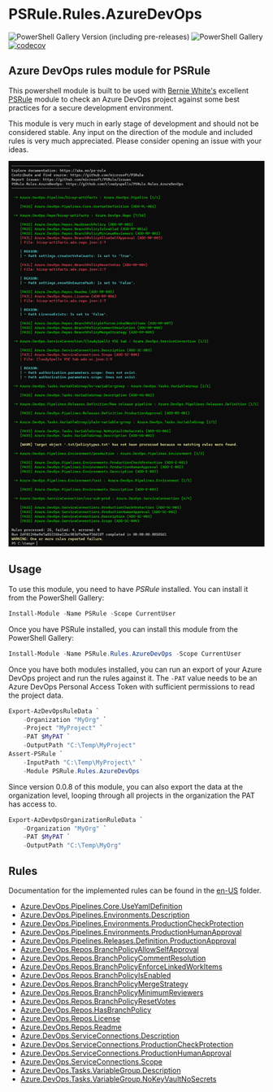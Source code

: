 # PSRule.Rules.AzureDevOps

![PowerShell Gallery Version (including pre-releases)](https://img.shields.io/powershellgallery/v/PSRule.Rules.AzureDevOps?logo=powershell&link=https%3A%2F%2Fwww.powershellgallery.com%2Fpackages%2FPSRule.Rules.AzureDevOps)
![PowerShell Gallery](https://img.shields.io/powershellgallery/dt/PSRule.Rules.AzureDevOps?logo=powershell&link=https%3A%2F%2Fwww.powershellgallery.com%2Fpackages%2FPSRule.Rules.AzureDevOps)
[![codecov](https://codecov.io/gh/cloudyspells/PSRule.Rules.AzureDevOps/graph/badge.svg?token=SULG2MXS9U)](https://codecov.io/gh/cloudyspells/PSRule.Rules.AzureDevOps)

## Azure DevOps rules module for PSRule

This powershell module is built to be used with
[Bernie White's](https://github.com/BernieWhite) excellent
[PSRule](https://github.com/microsoft/PSRule) module to check
an Azure DevOps project against some best practices for a
secure development environment.

This module is very much in early stage of development and
should not be considered stable. Any input on the direction
of the module and included rules is very much appreciated.
Please consider opening an issue with your ideas.

![Screenshot of version 0.0.7 run](assets/media/run-0.0.7.png)

## Usage

To use this module, you need to have _PSRule_ installed.
You can install it from the PowerShell Gallery:

```powershell
Install-Module -Name PSRule -Scope CurrentUser
```

Once you have PSRule installed, you can install this module
from the PowerShell Gallery:

```powershell
Install-Module -Name PSRule.Rules.AzureDevOps -Scope CurrentUser
```

Once you have both modules installed, you can run an export of
your Azure DevOps project and run the rules against it. The `-PAT`
value needs to be an Azure DevOps Personal Access Token with
sufficient permissions to read the project data.

```powershell
Export-AzDevOpsRuleData `
    -Organization "MyOrg" `
    -Project "MyProject" `
    -PAT $MyPAT `
    -OutputPath "C:\Temp\MyProject"
Assert-PSRule `
    -InputPath "C:\Temp\MyProject\" `
    -Module PSRule.Rules.AzureDevOps
```

Since version 0.0.8 of this module, you can also export the
data at the organization level, looping through all projects
in the organization the PAT has access to.

```powershell
Export-AzDevOpsOrganizationRuleData `
    -Organization "MyOrg" `
    -PAT $MyPAT `
    -OutputPath "C:\Temp\MyOrg"
```

## Rules

Documentation for the implemented rules can be found in the
[en-US](src/PSRule.Rules.AzureDevOps/en-US) folder.

- [Azure.DevOps.Pipelines.Core.UseYamlDefinition](src/PSRule.Rules.AzureDevOps/en-US/Azure.DevOps.Pipelines.Core.UseYamlDefinition.md)
- [Azure.DevOps.Pipelines.Environments.Description](src/PSRule.Rules.AzureDevOps/en-US/Azure.DevOps.Pipelines.Environments.Description.md)
- [Azure.DevOps.Pipelines.Environments.ProductionCheckProtection](src/PSRule.Rules.AzureDevOps/en-US/Azure.DevOps.Pipelines.Environments.ProductionCheckProtection.md)
- [Azure.DevOps.Pipelines.Environments.ProductionHumanApproval](src/PSRule.Rules.AzureDevOps/en-US/Azure.DevOps.Pipelines.Environments.ProductionHumanApproval.md)
- [Azure.DevOps.Pipelines.Releases.Definition.ProductionApproval](src/PSRule.Rules.AzureDevOps/en-US/Azure.DevOps.Pipelines.Releases.Definition.ProductionApproval.md)
- [Azure.DevOps.Repos.BranchPolicyAllowSelfApproval](src/PSRule.Rules.AzureDevOps/en-US/Azure.DevOps.Repos.BranchPolicyAllowSelfApproval.md)
- [Azure.DevOps.Repos.BranchPolicyCommentResolution](src/PSRule.Rules.AzureDevOps/en-US/Azure.DevOps.Repos.BranchPolicyCommentResolution.md)
- [Azure.DevOps.Repos.BranchPolicyEnforceLinkedWorkItems](src/PSRule.Rules.AzureDevOps/en-US/Azure.DevOps.Repos.BranchPolicyEnforceLinkedWorkItems.md)
- [Azure.DevOps.Repos.BranchPolicyIsEnabled](src/PSRule.Rules.AzureDevOps/en-US/Azure.DevOps.Repos.BranchPolicyIsEnabled.md)
- [Azure.DevOps.Repos.BranchPolicyMergeStrategy](src/PSRule.Rules.AzureDevOps/en-US/Azure.DevOps.Repos.BranchPolicyMergeStrategy.md)
- [Azure.DevOps.Repos.BranchPolicyMinimumReviewers](src/PSRule.Rules.AzureDevOps/en-US/Azure.DevOps.Repos.BranchPolicyMinimumReviewers.md)
- [Azure.DevOps.Repos.BranchPolicyResetVotes](src/PSRule.Rules.AzureDevOps/en-US/Azure.DevOps.Repos.BranchPolicyResetVotes.md)
- [Azure.DevOps.Repos.HasBranchPolicy](src/PSRule.Rules.AzureDevOps/en-US/Azure.DevOps.Repos.HasBranchPolicy.md)
- [Azure.DevOps.Repos.License](src/PSRule.Rules.AzureDevOps/en-US/Azure.DevOps.Repos.License.md)
- [Azure.DevOps.Repos.Readme](src/PSRule.Rules.AzureDevOps/en-US/Azure.DevOps.Repos.Readme.md)
- [Azure.DevOps.ServiceConnections.Description](src/PSRule.Rules.AzureDevOps/en-US/Azure.DevOps.ServiceConnections.Description.md)
- [Azure.DevOps.ServiceConnections.ProductionCheckProtection](src/PSRule.Rules.AzureDevOps/en-US/Azure.DevOps.ServiceConnections.ProductionCheckProtection.md)
- [Azure.DevOps.ServiceConnections.ProductionHumanApproval](src/PSRule.Rules.AzureDevOps/en-US/Azure.DevOps.ServiceConnections.ProductionHumanApproval.md)
- [Azure.DevOps.ServiceConnections.Scope](src/PSRule.Rules.AzureDevOps/en-US/Azure.DevOps.ServiceConnections.Scope.md)
- [Azure.DevOps.Tasks.VariableGroup.Description](src/PSRule.Rules.AzureDevOps/en-US/Azure.DevOps.Tasks.VariableGroup.Description.md)
- [Azure.DevOps.Tasks.VariableGroup.NoKeyVaultNoSecrets](src/PSRule.Rules.AzureDevOps/en-US/Azure.DevOps.Tasks.VariableGroup.NoKeyVaultNoSecrets.md)